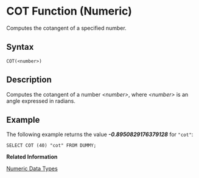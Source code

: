 <!-- loio20ddc091751910148f72db8d34f39adf -->

# COT Function \(Numeric\)

Computes the cotangent of a specified number.



<a name="loio20ddc091751910148f72db8d34f39adf__sql_function_cot_1sql_function_cot_syntax"/>

## Syntax

```
COT(<number>)
```



<a name="loio20ddc091751910148f72db8d34f39adf__sql_function_cot_1sql_function_cot_description"/>

## Description

Computes the cotangent of a number *<number\>*, where *<number\>* is an angle expressed in radians.



<a name="loio20ddc091751910148f72db8d34f39adf__sql_function_cot_1sql_function_cot_examples"/>

## Example

The following example returns the value ***\-0.8950829176379128*** for `"cot"`:

```
SELECT COT (40) "cot" FROM DUMMY;
```

**Related Information**  


[Numeric Data Types](../numeric-data-types-4ee2f26.md "Numeric data types are used to store numeric information.")

